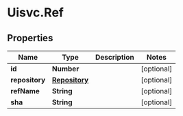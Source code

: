 # Uisvc.Ref

## Properties
Name | Type | Description | Notes
------------ | ------------- | ------------- | -------------
**id** | **Number** |  | [optional] 
**repository** | [**Repository**](Repository.md) |  | [optional] 
**refName** | **String** |  | [optional] 
**sha** | **String** |  | [optional] 



